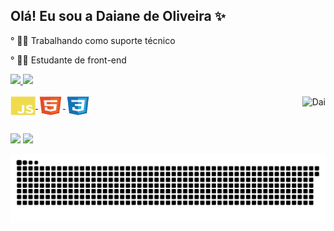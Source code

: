## Olá! Eu sou a Daiane de Oliveira ✨

° 👩‍💻 Trabalhando como suporte técnico

° 👩‍🎓 Estudante de front-end


 <div>
  <a href="https://github.com/daianezampier">
  <img height="180em" src="https://github-readme-stats.vercel.app/api?username=daianezampier&show_icons=true&theme=radical&include_all_commits=true&count_private=true"/>
  <img height="180em" src="https://github-readme-stats.vercel.app/api/top-langs/?username=daianezampier&layout=compact&langs_count=7&theme=radical"/>
</div>
  <div style="display: inline_block"><br>
  <img align="center" alt="Dai-Js" height="30" width="40" src="https://raw.githubusercontent.com/devicons/devicon/master/icons/javascript/javascript-plain.svg">
  <img align="center" alt="Dai-HTML" height="30" width="40" src="https://raw.githubusercontent.com/devicons/devicon/master/icons/html5/html5-original.svg">
  <img align="center" alt="Dai-CSS" height="30" width="40" src="https://raw.githubusercontent.com/devicons/devicon/master/icons/css3/css3-original.svg">
  <img align="right" alt="Dai" src="https://i.picasion.com/pic91/d7565ba830e1a2b39687fe7426d3ab3e.gif">
</div>
  
  ##
 
<div> 
  
  <a href = "mailto:daianeoliveira02@gmail.com"><img src="https://img.shields.io/badge/-Gmail-%23333?style=for-the-badge&logo=gmail&logoColor=white" target="_blank"></a>
  <a href="https://www.linkedin.com/in/daiane-de-oliveira-247708158" target="_blank"><img src="https://img.shields.io/badge/-LinkedIn-%230077B5?style=for-the-badge&logo=linkedin&logoColor=white" target="_blank"></a> 
  

  ![Snake animation](https://github.com/daianezampier/daiazampier/blob/output/github-contribution-grid-snake.svg)
 
</div>
  
  
  
  
  
  
  
  
  
  
  
  
  
  
  
  
  
  
  
  
  
  
  
